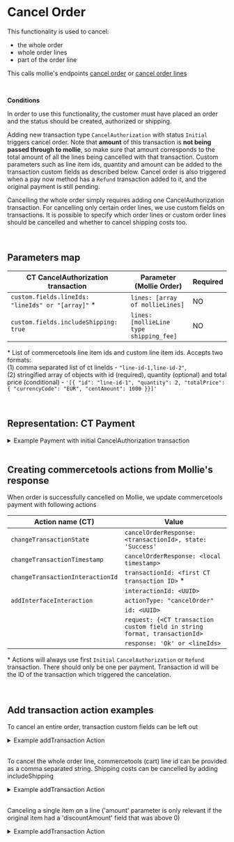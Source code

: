 # Cancel Order

This functionality is used to cancel:

- the whole order
- whole order lines
- part of the order line

This calls mollie's endpoints [cancel order](https://docs.mollie.com/reference/v2/orders-api/cancel-order) or [cancel order lines](https://docs.mollie.com/reference/v2/orders-api/cancel-order-lines)

<br />

**Conditions**

In order to use this functionality, the customer must have placed an order and the status should be created, authorized or shipping.

Adding new transaction type `CancelAuthorization` with status `Initial` triggers cancel order. Note that **amount** of this transaction is **not being passed through to mollie**, so make sure that amount corresponds to the total amount of all the lines being cancelled with that transaction. Custom parameters such as line item ids, quantity and amount can be added to the transaction custom fields as described below. Cancel order is also triggered when a pay now method has a `Refund` transaction added to it, and the original payment is still pending.

Cancelling the whole order simply requires adding one CancelAuthorization transaction.
For cancelling only certain order lines, we use custom fields on transactions. It is possible to specify which order lines or custom order lines should be cancelled and whether to cancel shipping costs too.

<br />

## Parameters map

| CT CancelAuthorization transaction                 | Parameter (Mollie Order)                     | Required |
|----------------------------------------------------|----------------------------------------------|----------|
| `custom.fields.lineIds: "lineIds" or "[array]"` *  | `lines: [array of mollieLines]`              | NO       |
| `custom.fields.includeShipping: true`              | `lines: [mollieLine type shipping_fee]`      | NO       |

\* List of commercetools line item ids and custom line item ids. Accepts two formats:  
(1) comma separated list of ct lineIds - `"line-id-1,line-id-2"`,  
(2) stringified array of objects with id (required), quantity (optional) and total price (conditional) - `'[{ "id": "line-id-1", "quantity": 2, "totalPrice": { "currencyCode": "EUR", "centAmount": 1000 }}]'`

<br />

## Representation: CT Payment  

<details>
  <summary>Example Payment with initial CancelAuthorization transaction</summary>

```json
{
    "id": "c0887a2d-bfbf-4f77-8f3d-fc33fb4c0920",
    "version": 7,
    "lastMessageSequenceNumber": 4,
    "createdAt": "2021-12-16T08:21:02.813Z",
    "lastModifiedAt": "2021-12-16T08:22:28.979Z",
    "lastModifiedBy": {
        "clientId": "A-7gCPuzUQnNSdDwlOCC",
        "isPlatformClient": false
    },
    "createdBy": {
        "clientId": "A-7gCPuzUQnNSdDwlOCC",
        "isPlatformClient": false
    },
    "key": "ord_5h2f3w",
    "amountPlanned": {
        "type": "centPrecision",
        "currencyCode": "EUR",
        "centAmount": 1604,
        "fractionDigits": 2
    },
    "paymentMethodInfo": {
        "paymentInterface": "Mollie",
        "method": "ideal"
    },
    "custom": {
        "type": {
            "typeId": "type",
            "id": "c11764fa-4e07-4cc0-ba40-e7dfc8d67b4e"
        },
        "fields": {
            "createPayment": "{\"redirectUrl\":\"https://www.redirect.com/\",\"webhookUrl\":\"https://webhook.com\",\"locale\":\"nl_NL\"}"
        }
    },
    "paymentStatus": {},
    "transactions": [
        {
            "id": "869ea4f0-b9f6-4006-bf04-d8306b5c9564",
            "type": "Authorization",
            "amount": {
                "type": "centPrecision",
                "currencyCode": "EUR",
                "centAmount": 1604,
                "fractionDigits": 2
            },
            "state": "Success"
        },
        {
            "id": "ad199f53-09be-43a5-ae73-aa97248239ad",
            "type": "CancelAuthorization",
            "amount": {
                "centAmount": 1604,
                "currencyCode": "EUR"
            },
            "state": "Initial",
            "custom": {
                "type": {
                    "key": "ct-mollie-integration-transaction-type"
                },
                "fields": {
                    "lineIds": "00af27cd-242c-4751-ad55-d5055ee2903d",
                    "includeShipping": true
                }
            }
        }
    ],
}
```
</details>
<br />

## Creating commercetools actions from Mollie's response

When order is successfully cancelled on Mollie, we update commercetools payment with following actions

| Action name (CT)                 | Value                                                                      |
| -------------------------------- | -------------------------------------------------------------------------- |
| `changeTransactionState`         | `cancelOrderResponse: <transactionId>, state: 'Success'`                   |
| `changeTransactionTimestamp`     | `cancelOrderResponse: <local timestamp>`                                   |
| `changeTransactionInteractionId` | `transactionId: <first CT transaction ID>` *                               |
|                                  | `interactionId: <UUID>`                                                    |
| `addInterfaceInteraction`        | `actionType: "cancelOrder"`                                                |
|                                  | `id: <UUID>`                                                               |
|                                  | `request: {<CT transaction custom field in string format, transactionId>`  |
|                                  | `response: 'Ok' or <lineIds>`                                              |

\* Actions will always use first `Initial` `CancelAuthorization` or `Refund` transaction. There should only be one per payment. Transaction id will be the ID of the transaction which triggered the cancelation.

<br />  
  
  
## Add transaction action examples  

To cancel an entire order, transaction custom fields can be left out

<details>
  <summary>Example addTransaction Action</summary>

```json
{
    "version": 11,
    "actions": [
        {
            "action": "addTransaction",
            "transaction": {
                "type": "Charge",
                "amount": {
                    "centAmount": 1104,
                    "currencyCode": "EUR"
                },
                "state": "Initial",
            }
        }
    ]
}
```  
</details>  
<br />  

To cancel the whole order line, commercetools (cart) line id can be provided as a comma separated string. Shipping costs can be cancelled by adding includeShipping

<details>
  <summary>Example addTransaction Action</summary>

```json
{
    "version": 11,
    "actions": [
        {
            "action": "addTransaction",
            "transaction": {
                "type": "Charge",
                "amount": {
                    "centAmount": 1104,
                    "currencyCode": "EUR"
                },
                "state": "Initial",
                "custom": {
                    "type": {
                        "key": "ct-mollie-integration-transaction-type"
                    },
                    "fields" :{
                        "lineIds": "00af27cd-242c-4751-ad55-d5055ee2903d,c11764fa-4e07-4cc0-ba40-e7dfc8d67b4e",
                        "includeShipping": true
                    }
                }
            }
        }
    ]
}
```  
</details>  
<br />  

Canceling a single item on a line ('amount' parameter is only relevant if the original item had a 'discountAmount' field that was above 0)

<details>
  <summary>Example addTransaction Action</summary>

```json
{
    "version": 11,
    "actions": [
        {
            "action": "addTransaction",
            "transaction": {
                "type": "Charge",
                "amount": {
                    "centAmount": 1104,
                    "currencyCode": "EUR"
                },
                "state": "Initial",
                "custom": {
                    "type": {
                        "key": "ct-mollie-integration-transaction-type"
                    },
                    "fields" :{
                        "lineIds": "[{\"id\":\"bfa19843-582e-4ba0-b72b-8e1ce156ad56\",\"quantity\": 2,\"totalPrice\": {\"currencyCode\": \"EUR\",\"centAmount\": 500,\"fractionDigits\": 2 }}]",
                        "includeShipping": false
                    }
                }
            }
        }
    ]
}
```  
</details>
